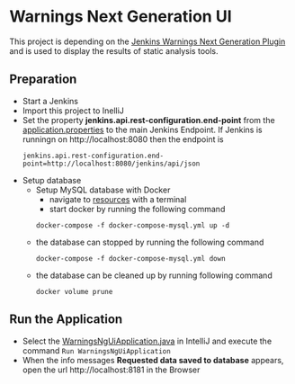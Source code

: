 # Warnings Next Generation UI
This project is depending on the [Jenkins Warnings Next Generation Plugin](https://github.com/jenkinsci/warnings-ng-plugin) and is used to display the results of static analysis tools.

## Preparation
- Start a Jenkins
- Import this project to InelliJ
- Set the property **jenkins.api.rest-configuration.end-point** from the [application.properties](https://github.com/dmardin/warnings-ng-ui/blob/master/src/main/resources/application.properties) to the main Jenkins Endpoint. If Jenkins is runningn on http://localhost:8080 then the endpoint is
  ```
  jenkins.api.rest-configuration.end-point=http://localhost:8080/jenkins/api/json
  ```
- Setup database
  - Setup MySQL database with Docker
    - navigate to [resources](https://github.com/dmardin/warnings-ng-ui/tree/master/src/main/resources) with a terminal
    - start docker by running the following command
    ```
    docker-compose -f docker-compose-mysql.yml up -d
    ```
  - the database can stopped by running the following command
    ```
    docker-compose -f docker-compose-mysql.yml down
    ```
  - the database can be cleaned up by running following command
    ```
    docker volume prune
    ```
  
    
## Run the Application
- Select the [WarningsNgUiApplication.java](https://github.com/dmardin/warnings-ng-ui/blob/master/src/main/java/edu/hm/hafner/warningsngui/WarningsNgUiApplication.java) in IntelliJ and execute the command ```Run WarningsNgUiApplication```
- When the info messages **Requested data saved to database** appears, open the url http://localhost:8181 in the Browser
